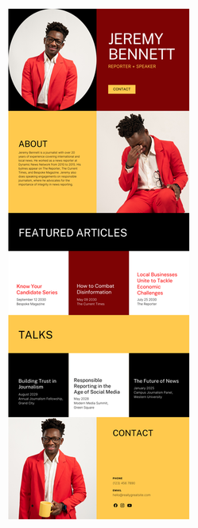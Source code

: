 ![template](https://raw.githubusercontent.com/ShriIraCatalog/resources-two/refs/heads/master/2025/04/20/20250420160720.png)
